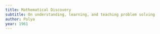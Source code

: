 ```yaml
---
title: Mathematical Discovery
subtitle: On understanding, learning, and teaching problem solving
author: Polya
year: 1961
---
```

